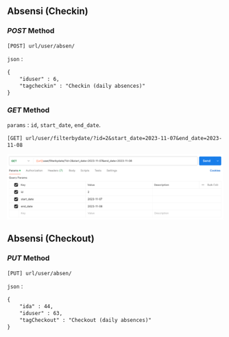 ## Absensi (Checkin)
### *POST* Method
````
[POST] url/user/absen/
````
`json` :
````
{
    "iduser" : 6,
    "tagcheckin" : "Checkin (daily absences)"
}
````

### *GET* Method  
`params` : `id`, `start_date`, `end_date`.
````
[GET] url/user/filterbydate/?id=2&start_date=2023-11-07&end_date=2023-11-08
````

![filter_by_date](filterdata.png)

## Absensi (Checkout)
### *PUT* Method
````
[PUT] url/user/absen/
````
`json` :
````
{
    "ida" : 44,
    "iduser" : 63,
    "tagCheckout" : "Checkout (daily absences)"
}
````